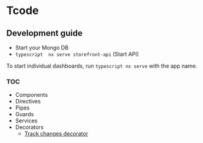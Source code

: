 # Tcode

## Development guide
* Start your Mongo DB
* ```typescript  nx serve storefront-api``` (Start API)

To start individual dashboards, run ```typescript nx serve``` with the app name.

### TOC
- Components
- Directives
- Pipes
- Guards
- Services
- Decorators
  - [Track changes decorator](docs/decorators/track-changes.decorator.md)
